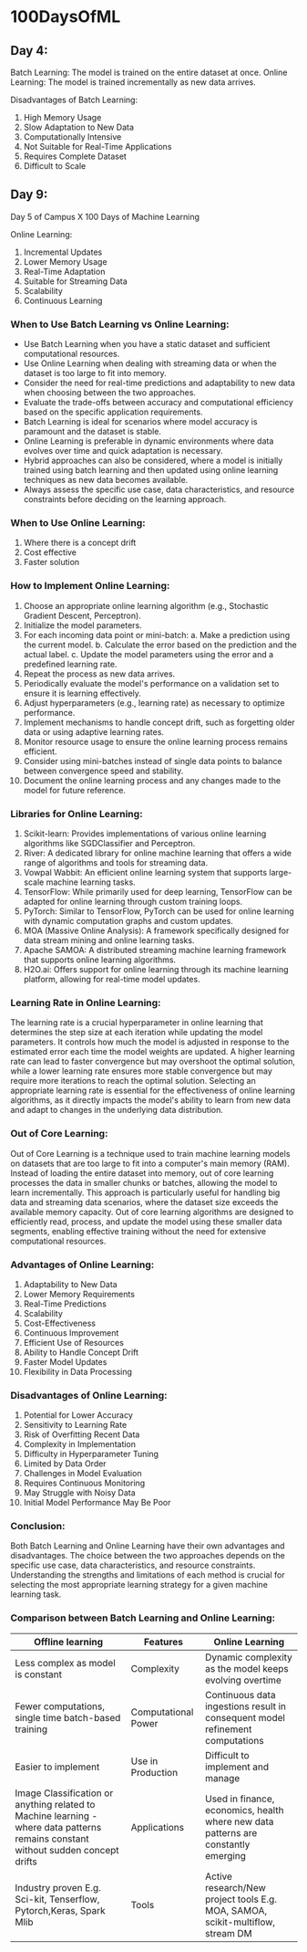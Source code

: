 # 100DaysOfML

## Day 4:
Batch Learning: The model is trained on the entire dataset at once.
Online Learning: The model is trained incrementally as new data arrives.

Disadvantages of Batch Learning:
1. High Memory Usage
2. Slow Adaptation to New Data
3. Computationally Intensive
4. Not Suitable for Real-Time Applications
5. Requires Complete Dataset
6. Difficult to Scale

## Day 9:
Day 5 of Campus X 100 Days of Machine Learning

Online Learning:
1. Incremental Updates
2. Lower Memory Usage
3. Real-Time Adaptation
4. Suitable for Streaming Data
5. Scalability
6. Continuous Learning

### When to Use Batch Learning vs Online Learning:
- Use Batch Learning when you have a static dataset and sufficient computational resources.
- Use Online Learning when dealing with streaming data or when the dataset is too large to fit into memory.
- Consider the need for real-time predictions and adaptability to new data when choosing between the two approaches.
- Evaluate the trade-offs between accuracy and computational efficiency based on the specific application requirements.
- Batch Learning is ideal for scenarios where model accuracy is paramount and the dataset is stable.
- Online Learning is preferable in dynamic environments where data evolves over time and quick adaptation is necessary.
- Hybrid approaches can also be considered, where a model is initially trained using batch learning and then updated using online learning techniques as new data becomes available.
- Always assess the specific use case, data characteristics, and resource constraints before deciding on the learning approach.

### When to Use Online Learning:
1. Where there is a concept drift
2. Cost effective
3. Faster solution

### How to Implement Online Learning:
1. Choose an appropriate online learning algorithm (e.g., Stochastic Gradient Descent, Perceptron).
2. Initialize the model parameters.
3. For each incoming data point or mini-batch:
   a. Make a prediction using the current model.
   b. Calculate the error based on the prediction and the actual label.
   c. Update the model parameters using the error and a predefined learning rate.
4. Repeat the process as new data arrives.
5. Periodically evaluate the model's performance on a validation set to ensure it is learning effectively.
6. Adjust hyperparameters (e.g., learning rate) as necessary to optimize performance.   
7. Implement mechanisms to handle concept drift, such as forgetting older data or using adaptive learning rates.
8. Monitor resource usage to ensure the online learning process remains efficient.
9. Consider using mini-batches instead of single data points to balance between convergence speed and stability.
10. Document the online learning process and any changes made to the model for future reference.

### Libraries for Online Learning:
1. Scikit-learn: Provides implementations of various online learning algorithms like SGDClassifier and Perceptron.
2. River: A dedicated library for online machine learning that offers a wide range of algorithms and tools for streaming data.
3. Vowpal Wabbit: An efficient online learning system that supports large-scale machine learning tasks.
4. TensorFlow: While primarily used for deep learning, TensorFlow can be adapted for online learning through custom training loops.
5. PyTorch: Similar to TensorFlow, PyTorch can be used for online learning with dynamic computation graphs and custom updates.
6. MOA (Massive Online Analysis): A framework specifically designed for data stream mining and online learning tasks.
7. Apache SAMOA: A distributed streaming machine learning framework that supports online learning algorithms.
8. H2O.ai: Offers support for online learning through its machine learning platform, allowing for real-time model updates.

### Learning Rate in Online Learning:
The learning rate is a crucial hyperparameter in online learning that determines the step size at each iteration while updating the model parameters. It controls how much the model is adjusted in response to the estimated error each time the model weights are updated. A higher learning rate can lead to faster convergence but may overshoot the optimal solution, while a lower learning rate ensures more stable convergence but may require more iterations to reach the optimal solution. Selecting an appropriate learning rate is essential for the effectiveness of online learning algorithms, as it directly impacts the model's ability to learn from new data and adapt to changes in the underlying data distribution.

### Out of Core Learning:
Out of Core Learning is a technique used to train machine learning models on datasets that are too large to fit into a computer's main memory (RAM). Instead of loading the entire dataset into memory, out of core learning processes the data in smaller chunks or batches, allowing the model to learn incrementally. This approach is particularly useful for handling big data and streaming data scenarios, where the dataset size exceeds the available memory capacity. Out of core learning algorithms are designed to efficiently read, process, and update the model using these smaller data segments, enabling effective training without the need for extensive computational resources.

### Advantages of Online Learning:
1. Adaptability to New Data
2. Lower Memory Requirements
3. Real-Time Predictions        
4. Scalability
5. Cost-Effectiveness
6. Continuous Improvement
7. Efficient Use of Resources
8. Ability to Handle Concept Drift
9. Faster Model Updates
10. Flexibility in Data Processing
### Disadvantages of Online Learning:
1. Potential for Lower Accuracy
2. Sensitivity to Learning Rate
3. Risk of Overfitting Recent Data
4. Complexity in Implementation
5. Difficulty in Hyperparameter Tuning
6. Limited by Data Order
7. Challenges in Model Evaluation
8. Requires Continuous Monitoring
9. May Struggle with Noisy Data
10. Initial Model Performance May Be Poor

### Conclusion:
Both Batch Learning and Online Learning have their own advantages and disadvantages. The choice between the two approaches depends on the specific use case, data characteristics, and resource constraints. Understanding the strengths and limitations of each method is crucial for selecting the most appropriate learning strategy for a given machine learning task.

### Comparison between Batch Learning and Online Learning:
|         Offline learning       |      Features             | Online Learning|
|--------------------------------|---------------------------|----------------|
| Less complex as model is constant| Complexity    | Dynamic complexity as the model keeps evolving overtime|
| Fewer computations, single time batch-based training|Computational Power| Continuous data ingestions result in consequent model refinement computations|
| Easier to implement|Use in Production|Difficult to implement and manage|
|Image Classification or anything related to Machine learning -where data patterns remains constant without sudden concept drifts|Applications|Used in finance, economics, health where new data patterns are constantly emerging|
|Industry proven E.g. Sci-kit, Tenserflow, Pytorch,Keras, Spark Mlib|Tools|Active research/New project tools E.g. MOA, SAMOA, scikit-multiflow, stream DM|

